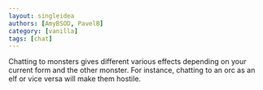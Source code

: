 ```yaml
---
layout: singleidea
authors: [AmyBSOD, PavelB]
category: [vanilla]
tags: [chat]
---
```

Chatting to monsters gives different various effects depending on your current form and the other monster. For instance, chatting to an orc as an elf or vice versa will make them hostile.
